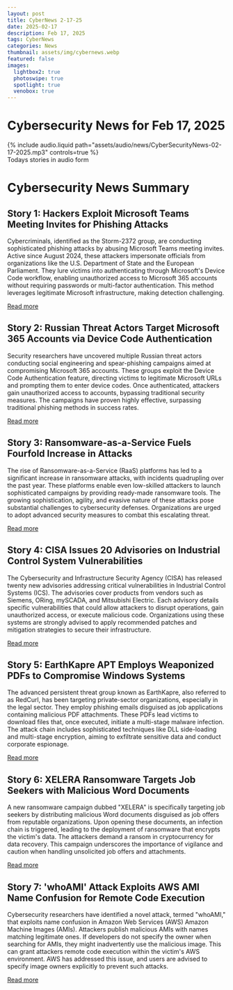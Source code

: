 ```yaml
---
layout: post
title: CyberNews 2-17-25
date: 2025-02-17
description: Feb 17, 2025
tags: CyberNews
categories: News
thumbnail: assets/img/cybernews.webp
featured: false
images:
  lightbox2: true
  photoswipe: true
  spotlight: true
  venobox: true
---
```


# Cybersecurity News for Feb 17, 2025

<div class="row mt-3">
    <div class="col-sm mt-3 mt-md-0">
        {% include audio.liquid path="assets/audio/news/CyberSecurityNews-02-17-2025.mp3" controls=true %}
    </div>
</div>
<div class="caption">
  Todays stories in audio form
</div>

# Cybersecurity News Summary

## Story 1: Hackers Exploit Microsoft Teams Meeting Invites for Phishing Attacks

Cybercriminals, identified as the Storm-2372 group, are conducting sophisticated phishing attacks by abusing Microsoft Teams meeting invites. Active since August 2024, these attackers impersonate officials from organizations like the U.S. Department of State and the European Parliament. They lure victims into authenticating through Microsoft's Device Code workflow, enabling unauthorized access to Microsoft 365 accounts without requiring passwords or multi-factor authentication. This method leverages legitimate Microsoft infrastructure, making detection challenging.

[Read more](https://cybersecuritynews.com/microsoft-teams-meeting-invite-abuse/)

## Story 2: Russian Threat Actors Target Microsoft 365 Accounts via Device Code Authentication

Security researchers have uncovered multiple Russian threat actors conducting social engineering and spear-phishing campaigns aimed at compromising Microsoft 365 accounts. These groups exploit the Device Code Authentication feature, directing victims to legitimate Microsoft URLs and prompting them to enter device codes. Once authenticated, attackers gain unauthorized access to accounts, bypassing traditional security measures. The campaigns have proven highly effective, surpassing traditional phishing methods in success rates.

[Read more](https://cybersecuritynews.com/multiple-russian-actors-attacking-orgs-to-hack-microsoft-365-accounts/)

## Story 3: Ransomware-as-a-Service Fuels Fourfold Increase in Attacks

The rise of Ransomware-as-a-Service (RaaS) platforms has led to a significant increase in ransomware attacks, with incidents quadrupling over the past year. These platforms enable even low-skilled attackers to launch sophisticated campaigns by providing ready-made ransomware tools. The growing sophistication, agility, and evasive nature of these attacks pose substantial challenges to cybersecurity defenses. Organizations are urged to adopt advanced security measures to combat this escalating threat.

[Read more](https://www.cyberdaily.au/security/11719-ransomware-as-a-service-actors-drive-four-times-increase-in-ransomware-attacks)

## Story 4: CISA Issues 20 Advisories on Industrial Control System Vulnerabilities

The Cybersecurity and Infrastructure Security Agency (CISA) has released twenty new advisories addressing critical vulnerabilities in Industrial Control Systems (ICS). The advisories cover products from vendors such as Siemens, ORing, mySCADA, and Mitsubishi Electric. Each advisory details specific vulnerabilities that could allow attackers to disrupt operations, gain unauthorized access, or execute malicious code. Organizations using these systems are strongly advised to apply recommended patches and mitigation strategies to secure their infrastructure.

[Read more](https://cybersecuritynews.com/cisa-releases-20-ics-advisories/)

## Story 5: EarthKapre APT Employs Weaponized PDFs to Compromise Windows Systems

The advanced persistent threat group known as EarthKapre, also referred to as RedCurl, has been targeting private-sector organizations, especially in the legal sector. They employ phishing emails disguised as job applications containing malicious PDF attachments. These PDFs lead victims to download files that, once executed, initiate a multi-stage malware infection. The attack chain includes sophisticated techniques like DLL side-loading and multi-stage encryption, aiming to exfiltrate sensitive data and conduct corporate espionage.

[Read more](https://cybersecuritynews.com/earthkapre-apt-drops-weaponized-pdf-to-compromise-windows-systems/)

## Story 6: XELERA Ransomware Targets Job Seekers with Malicious Word Documents

A new ransomware campaign dubbed "XELERA" is specifically targeting job seekers by distributing malicious Word documents disguised as job offers from reputable organizations. Upon opening these documents, an infection chain is triggered, leading to the deployment of ransomware that encrypts the victim's data. The attackers demand a ransom in cryptocurrency for data recovery. This campaign underscores the importance of vigilance and caution when handling unsolicited job offers and attachments.

[Read more](https://cybersecuritynews.com/xelera-ransomware-attacking-job-seekers/)

## Story 7: 'whoAMI' Attack Exploits AWS AMI Name Confusion for Remote Code Execution

Cybersecurity researchers have identified a novel attack, termed "whoAMI," that exploits name confusion in Amazon Web Services (AWS) Amazon Machine Images (AMIs). Attackers publish malicious AMIs with names matching legitimate ones. If developers do not specify the owner when searching for AMIs, they might inadvertently use the malicious image. This can grant attackers remote code execution within the victim's AWS environment. AWS has addressed this issue, and users are advised to specify image owners explicitly to prevent such attacks.

[Read more](https://thehackernews.com/2025/02/new-whoami-attack-exploits-aws-ami-name.html)
